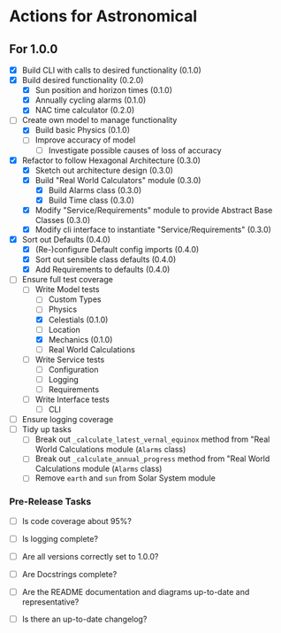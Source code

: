 # Actions for Astronomical
## For 1.0.0
- [x] Build CLI with calls to desired functionality (0.1.0)
- [x] Build desired functionality (0.2.0)
  - [x] Sun position and horizon times (0.1.0)
  - [x] Annually cycling alarms (0.1.0)
  - [x] NAC time calculator (0.2.0)
- [ ] Create own model to manage functionality
  - [x] Build basic Physics (0.1.0)
  - [ ] Improve accuracy of model
    - [ ] Investigate possible causes of loss of accuracy
- [x] Refactor to follow Hexagonal Architecture (0.3.0)
  - [x] Sketch out architecture design (0.3.0)
  - [X] Build "Real World Calculators" module (0.3.0)
    - [x] Build Alarms class (0.3.0)
    - [X] Build Time class (0.3.0)
  - [x] Modify "Service/Requirements" module to provide Abstract Base Classes (0.3.0)
  - [x] Modify cli interface to instantiate "Service/Requirements" (0.3.0)
- [x] Sort out Defaults (0.4.0)
  - [x] (Re-)configure Default config imports (0.4.0)
  - [x] Sort out sensible class defaults (0.4.0)
  - [X] Add Requirements to defaults (0.4.0)
- [ ] Ensure full test coverage
  - [ ] Write Model tests
    - [ ] Custom Types
    - [ ] Physics
    - [x] Celestials (0.1.0)
    - [ ] Location
    - [x] Mechanics (0.1.0)
    - [ ] Real World Calculations
  - [ ] Write Service tests
    - [ ] Configuration
    - [ ] Logging
    - [ ] Requirements
  - [ ] Write Interface tests
    - [ ] CLI
- [ ] Ensure logging coverage
- [ ] Tidy up tasks
  - [ ] Break out `_calculate_latest_vernal_equinox` method from "Real World Calculations module (`Alarms` class)
  - [ ] Break out `_calculate_annual_progress` method from "Real World Calculations module (`Alarms` class)
  - [ ] Remove `earth` and `sun` from Solar System module

### Pre-Release Tasks
- [ ] Is code coverage about 95%?
- [ ] Is logging complete?
- [ ] Are all versions correctly set to 1.0.0?
- [ ] Are Docstrings complete?
- [ ] Are the README documentation and diagrams up-to-date and representative?
- [ ] Is there an up-to-date changelog?

